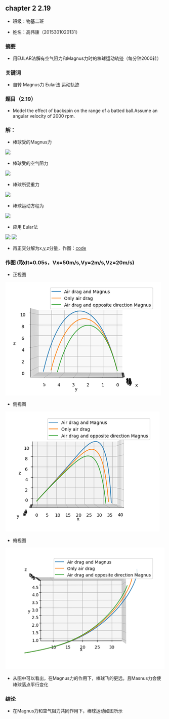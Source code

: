 ## chapter 2 2.19

* 班级：物基二班

* 姓名：高伟康（2015301020131）

### 摘要
* 用EULAR法解有空气阻力和Magnus力时的棒球运动轨迹（每分钟2000转）

### 关键词
* 自转  Magnus力  Eular法  运动轨迹 

### 题目（2.19）
* Model the effect of backspin on the range of a batted ball.Assume an angular velocity of 2000 rpm.

### 解：

* 棒球受的Magnus力
 <img src="http://latex.codecogs.com/gif.latex?\vec{F}_{Magnus}\,=\,S_{0}\vec{\omega\,}\times\,\vec{v}">

* 棒球受的空气阻力
 <img src="http://latex.codecogs.com/gif.latex?F_{drag}\,=\,\frac{B_{2}}{m}\upsilon\,\vec{\upsilon}">

* 棒球所受重力
 <img src="http://latex.codecogs.com/gif.latex?\vec{F}_{mg}\,=\,m\,\vec{g}">

* 棒球运动方程为
 <img src="http://latex.codecogs.com/gif.latex?\frac{d^{2}\vec{r}}{dt^{2}}\,=\,\vec{F_{mg}}+\,\vec{F}_{Magnus}\,+\,\vec{F}_{drag}">

* 应用 Eular法
<img src="http://latex.codecogs.com/gif.latex?\vec{r}(t_{0}+dt)\,=\,\vec{r}(t_{0})+\frac{d\vec{r}}{dt}dt">

<img src="http://latex.codecogs.com/gif.latex?\vec{\upsilon\,}(t_{0}+dt)\,=\,\vec{\upsilon\,}(t_{0})+\frac{d\vec{\upsilon\,}}{dt}dt">

* 再正交分解为x,y,z分量，作图：[code](./2.19.py)

### 作图 (取dt=0.05s，Vx=50m/s,Vy=2m/s,Vz=20m/s)
* 正视图
<img src="https://github.com/gwk-01/computationalphysics_N2015301020131/blob/master/exercise5/front.png">

* 侧视图
<img src="https://github.com/gwk-01/computationalphysics_N2015301020131/blob/master/exercise5/side.png">

* 俯视图
<img src="https://github.com/gwk-01/computationalphysics_N2015301020131/blob/master/exercise5/over.png">

* 从图中可以看出，在Magnus力的作用下，棒球飞的更远。且Masnus力会使棒球落点平行变化

### 结论
* 在Magnus力和空气阻力共同作用下，棒球运动如图所示
